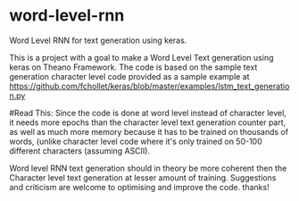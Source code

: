 # word-level-rnn
Word Level RNN for text generation using keras.

This is a project with a goal to make a Word Level Text generation using keras on Theano Framework.
The code is based on the sample text generation character level code provided as a sample example at
https://github.com/fchollet/keras/blob/master/examples/lstm_text_generation.py

#Read This:
Since the code is done at word level instead of character level, it needs more epochs than the character 
level text generation counter part, as well as much more memory because it has to be trained on thousands
of words, (unlike character level code where it's only trained on 50-100 different characters (assuming 
ASCII). 

Word level RNN text generation should in theory be more coherent then the Character level text generation
at lesser amount of training.
Suggestions and criticism are welcome to optimising and improve the code. thanks!
